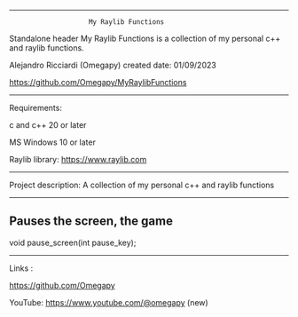 -----------------------------------------------------------------------------------------------------------------------------

						My Raylib Functions

Standalone header
My Raylib Functions is a collection of my personal c++ and raylib functions.

 Alejandro Ricciardi (Omegapy)
 created date: 01/09/2023

 https://github.com/Omegapy/MyRaylibFunctions

-----------------------------------------------------------------------------------------------------------------------------
Requirements:

c and c++ 20 or later

MS Windows 10 or later 

Raylib library: https://www.raylib.com

-----------------------------------------------------------------------------------------------------------------------------
Project description:
A collection of my personal c++ and raylib functions


-------------------------------------
Pauses the screen, the game
-------------------------------------
void pause_screen(int pause_key);

-----------------------------------------------------------------------------------------------------------------------------

Links  :

https://github.com/Omegapy

YouTube: https://www.youtube.com/@omegapy (new)


